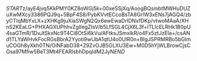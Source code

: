 $START$z/ayE4jvq5KkPMY0KZ8oWGj5k+00xeSSjXq/AoogBQsmbtMWHuDUZuXwMXcy3386PQJ9q+5BpF4S8/PybKVvtECcoBsTA8GrlW3xENs7jAGQ4/zbyCTIqMbYxLX+zXHKg9juXiaSWgN2Qx6ewEwaDrlDNxfDKp/vtwoMAaA/XHnS2KEaLG+PHXAGXUPhhvZgIIegZIsV/b5LfSGL4CjX6L3f+ITLlcELRHk1B0pU4saGTmR/1DvJtSkxNc9T4Ci8OtSi6kVu/AFtksJSmxlkR/o4Fx5ztJzEIa+/csANd1TLYaWHvkFocRGsBbrA2Yyoti9wUbA1qtU4o0UlR0n+BlgJSPRMRBo5bGlmuCOGh8yXkh0TN/OiNFabD38+29ZvOJB5GLXU3Ew+M0D5hYjWLBrowCjsCGsa97Mfiw5BeT3Mt4FEARlsbhDpqIdM2JyN$END$